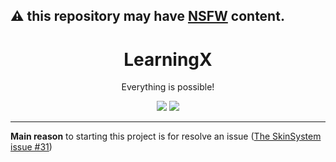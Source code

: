 ## :warning: this repository may have [NSFW](https://en.wikipedia.org/wiki/Not_safe_for_work) content.

<h1 align="center">LearningX</h1>
<p align="center">Everything is possible!</p>

<p align="center">
    <a href="https://opensource.org/licenses/MIT"><img src="https://img.shields.io/github/license/riflowth/LearningX.svg"></a>
    <a href="https://www.paypal.me/wheprakhone"><img src="http://ionicabizau.github.io/badges/paypal.svg"></a>
</p>

---
**Main reason** to starting this project is for resolve an issue ([The SkinSystem issue #31](https://github.com/riflowth/SkinSystem/issues/31))

